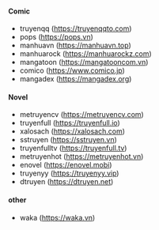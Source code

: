 #### Comic

- truyenqq (https://truyenqqto.com)
- pops (https://pops.vn)
- manhuavn (https://manhuavn.top)
- manhuarock (https://manhuarockz.com)
- mangatoon (https://mangatooncom.vn)
- comico (https://www.comico.jp)
- mangadex (https://mangadex.org)

#### Novel

- metruyencv (https://metruyencv.com)
- truyenfull (https://truyenfull.io)
- xalosach (https://xalosach.com)
- sstruyen (https://sstruyen.vn)
- truyenfulltv (https://truyenfull.tv)
- metruyenhot (https://metruyenhot.vn)
- enovel (https://enovel.mobi)
- truyenyy (https://truyenyy.vip)
- dtruyen (https://dtruyen.net)
#### other
- waka (https://waka.vn)